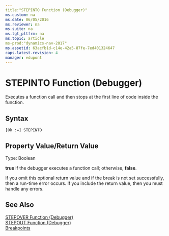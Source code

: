 ```yaml
---
title:"STEPINTO Function (Debugger)"
ms.custom: na
ms.date: 06/05/2016
ms.reviewer: na
ms.suite: na
ms.tgt_pltfrm: na
ms.topic: article
ms-prod:"dynamics-nav-2017"
ms.assetid: 63acfb1d-c14e-42a5-87fe-7ed401324647
caps.latest.revision: 4
manager: edupont
---
```

# STEPINTO Function (Debugger)
Executes a function call and then stops at the first line of code inside the function.  
  
## Syntax  
  
```  
[Ok :=] STEPINTO   
```  
  
## Property Value\/Return Value  
 Type: Boolean  
  
 **true** if the debugger executes a function call; otherwise, **false**.  
  
 If you omit this optional return value and if the break is not set successfully, then a run\-time error occurs. If you include the return value, then you must handle any errors.  
  
## See Also  
 [STEPOVER Function \(Debugger\)](STEPOVER-Function--Debugger-.md)   
 [STEPOUT Function \(Debugger\)](STEPOUT-Function--Debugger-.md)   
 [Breakpoints](Breakpoints.md)